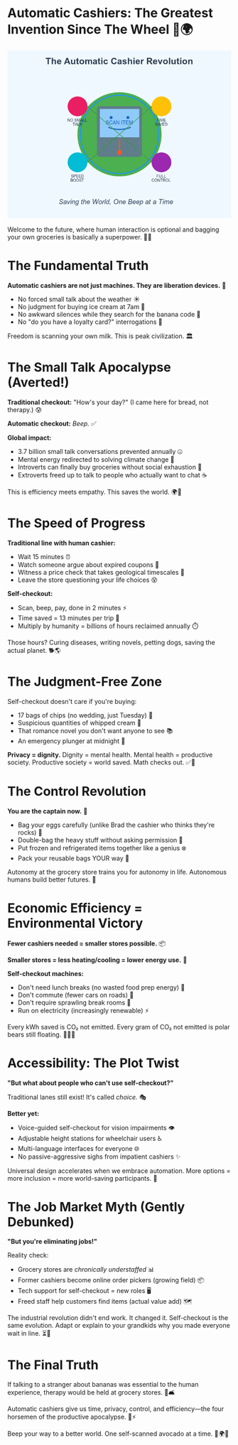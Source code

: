 # Automatic Cashiers: The Greatest Invention Since The Wheel 🛒🌍

![The Automatic Cashier Revolution](assets/automatic-cashier-revolution.png)

Welcome to the future, where human interaction is optional and bagging your own groceries is basically a superpower. 💪✨
<!-- end_slide -->

# The Fundamental Truth

**Automatic cashiers are not just machines. They are liberation devices.** 🗽

- No forced small talk about the weather ☀️
- No judgment for buying ice cream at 7am 🍦
- No awkward silences while they search for the banana code 🍌
- No "do you have a loyalty card?" interrogations 🎯

Freedom is scanning your own milk. This is peak civilization. 🏛️
<!-- end_slide -->

# The Small Talk Apocalypse (Averted!)

**Traditional checkout:** "How's your day?" (I came here for bread, not therapy.) 😰

**Automatic checkout:** *Beep.* ✅

**Global impact:**
- 3.7 billion small talk conversations prevented annually 🤐
- Mental energy redirected to solving climate change 🌱
- Introverts can finally buy groceries without social exhaustion 🧘
- Extroverts freed up to talk to people who actually want to chat ☕

This is efficiency meets empathy. This saves the world. 🌍💚
<!-- end_slide -->

# The Speed of Progress

**Traditional line with human cashier:**
- Wait 15 minutes ⏰
- Watch someone argue about expired coupons 🎫
- Witness a price check that takes geological timescales 🦕
- Leave the store questioning your life choices 😵

**Self-checkout:**
- Scan, beep, pay, done in 2 minutes ⚡
- Time saved = 13 minutes per trip 🎯
- Multiply by humanity = billions of hours reclaimed annually ⏱️

Those hours? Curing diseases, writing novels, petting dogs, saving the actual planet. 🐕🌎
<!-- end_slide -->

# The Judgment-Free Zone

Self-checkout doesn't care if you're buying:
- 17 bags of chips (no wedding, just Tuesday) 🥔
- Suspicious quantities of whipped cream 🍰
- That romance novel you don't want anyone to see 📚
- An emergency plunger at midnight 🚽

**Privacy = dignity.** Dignity = mental health. Mental health = productive society. Productive society = world saved. Math checks out. ✅🧮
<!-- end_slide -->

# The Control Revolution

**You are the captain now.** 🚢

- Bag your eggs carefully (unlike Brad the cashier who thinks they're rocks) 🥚
- Double-bag the heavy stuff without asking permission 💪
- Put frozen and refrigerated items together like a genius ❄️
- Pack your reusable bags YOUR way 🎒

Autonomy at the grocery store trains you for autonomy in life. Autonomous humans build better futures. 🚀
<!-- end_slide -->

# Economic Efficiency = Environmental Victory

**Fewer cashiers needed = smaller stores possible.** 📦

**Smaller stores = less heating/cooling = lower energy use.** 🌱

**Self-checkout machines:**
- Don't need lunch breaks (no wasted food prep energy) 🍱
- Don't commute (fewer cars on roads) 🚗
- Don't require sprawling break rooms 🏢
- Run on electricity (increasingly renewable) ⚡

Every kWh saved is CO₂ not emitted. Every gram of CO₂ not emitted is polar bears still floating. 🐻‍❄️🧊
<!-- end_slide -->

# Accessibility: The Plot Twist

**"But what about people who can't use self-checkout?"**

Traditional lanes still exist! It's called *choice.* 🎭

**Better yet:**
- Voice-guided self-checkout for vision impairments 👁️
- Adjustable height stations for wheelchair users ♿
- Multi-language interfaces for everyone 🌐
- No passive-aggressive sighs from impatient cashiers ✨

Universal design accelerates when we embrace automation. More options = more inclusion = more world-saving participants. 🤝
<!-- end_slide -->

# The Job Market Myth (Gently Debunked)

**"But you're eliminating jobs!"** 

Reality check:
- Grocery stores are *chronically understaffed* 📊
- Former cashiers become online order pickers (growing field) 📦
- Tech support for self-checkout = new roles 🖥️
- Freed staff help customers find items (actual value add) 🗺️

The industrial revolution didn't end work. It changed it. Self-checkout is the same evolution. Adapt or explain to your grandkids why you made everyone wait in line. ⏳👴
<!-- end_slide -->

# The Final Truth

If talking to a stranger about bananas was essential to the human experience, therapy would be held at grocery stores. 🍌🛋️

Automatic cashiers give us time, privacy, control, and efficiency—the four horsemen of the productive apocalypse. 🐴⚡

Beep your way to a better world. One self-scanned avocado at a time. 🥑🌍✨
<!-- end_slide -->